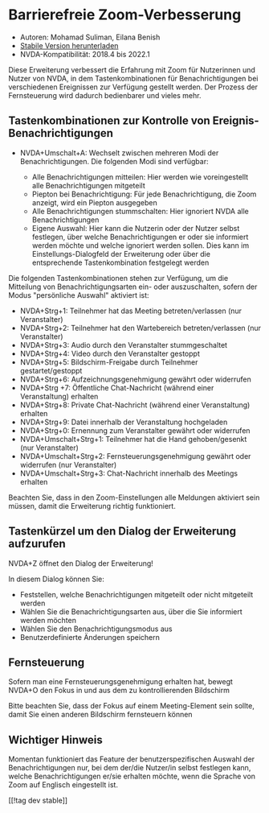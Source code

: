 # Barrierefreie Zoom-Verbesserung #

* Autoren: Mohamad Suliman, Eilana Benish
* [Stabile Version herunterladen][1]
* NVDA-Kompatibilität: 2018.4 bis 2022.1

Diese Erweiterung verbessert die Erfahrung mit Zoom für Nutzerinnen und
Nutzer von NVDA, in dem Tastenkombinationen für Benachrichtigungen bei
verschiedenen Ereignissen zur Verfügung gestellt werden. Der Prozess der
Fernsteuerung wird dadurch bedienbarer und vieles mehr.

## Tastenkombinationen zur Kontrolle von Ereignis-Benachrichtigungen

* NVDA+Umschalt+A: Wechselt zwischen mehreren Modi der
  Benachrichtigungen. Die folgenden Modi sind verfügbar:

    * Alle Benachrichtigungen mitteilen: Hier werden wie voreingestellt alle
      Benachrichtigungen mitgeteilt
    * Piepton bei Benachrichtigung: Für jede Benachrichtigung, die Zoom
      anzeigt, wird ein Piepton ausgegeben
    * Alle Benachrichtigungen stummschalten: Hier ignoriert NVDA alle
      Benachrichtigungen
    * Eigene Auswahl: Hier kann die Nutzerin oder der Nutzer selbst
      festlegen, über welche Benachrichtigungen er oder sie informiert
      werden möchte und welche ignoriert werden sollen. Dies kann im
      Einstellungs-Dialogfeld der Erweiterung oder über die entsprechende
      Tastenkombination festgelegt werden

Die folgenden Tastenkombinationen stehen zur Verfügung, um die Mitteilung
von Benachrichtigungsarten ein- oder auszuschalten, sofern der Modus
"persönliche Auswahl" aktiviert ist:

* NVDA+Strg+1: Teilnehmer hat das Meeting betreten/verlassen (nur
  Veranstalter)
* NVDA+Strg+2: Teilnehmer hat den Wartebereich betreten/verlassen (nur
  Veranstalter)
* NVDA+Strg+3: Audio durch den Veranstalter stummgeschaltet
* NVDA+Strg+4: Video durch den Veranstalter gestoppt
* NVDA+Strg+5: Bildschirm-Freigabe durch Teilnehmer gestartet/gestoppt
* NVDA+Strg+6: Aufzeichnungsgenehmigung gewährt oder widerrufen
* NVDA+Strg +7: Öffentliche Chat-Nachricht (während einer Veranstaltung)
  erhalten
* NVDA+Strg+8: Private Chat-Nachricht (während einer Veranstaltung) erhalten
* NVDA+Strg+9: Datei innerhalb der Veranstaltung hochgeladen
* NVDA+Strg+0: Ernennung zum Veranstalter gewährt oder widerrufen
* NVDA+Umschalt+Strg+1: Teilnehmer hat die Hand gehoben/gesenkt (nur
  Veranstalter)
* NVDA+Umschalt+Strg+2: Fernsteuerungsgenehmigung gewährt oder widerrufen
  (nur Veranstalter)
* NVDA+Umschalt+Strg+3: Chat-Nachricht innerhalb des Meetings erhalten


Beachten Sie, dass in den Zoom-Einstellungen alle Meldungen aktiviert sein
müssen, damit die Erweiterung richtig funktioniert.

## Tastenkürzel um den Dialog der Erweiterung aufzurufen

NVDA+Z öffnet den Dialog der Erweiterung!

In diesem Dialog können Sie:

* Feststellen, welche Benachrichtigungen mitgeteilt oder nicht mitgeteilt
  werden
* Wählen Sie die Benachrichtigungsarten aus, über die Sie informiert werden
  möchten
* Wählen Sie den Benachrichtigungsmodus aus
* Benutzerdefinierte Änderungen speichern

## Fernsteuerung

Sofern man eine Fernsteuerungsgenehmigung erhalten hat, bewegt NVDA+O den
Fokus in und aus dem zu kontrollierenden Bildschirm

Bitte beachten Sie, dass der Fokus auf einem Meeting-Element sein sollte,
damit Sie einen anderen Bildschirm fernsteuern können

## Wichtiger Hinweis

Momentan funktioniert das Feature der benutzerspezifischen Auswahl der
Benachrichtigungen nur, bei dem der/die Nutzer/in selbst festlegen kann,
welche Benachrichtigungen er/sie erhalten möchte, wenn die Sprache von Zoom
auf Englisch eingestellt ist.

[[!tag dev stable]]

[1]: https://www.nvaccess.org/addonStore/legacy?file=zoomEnhancements
